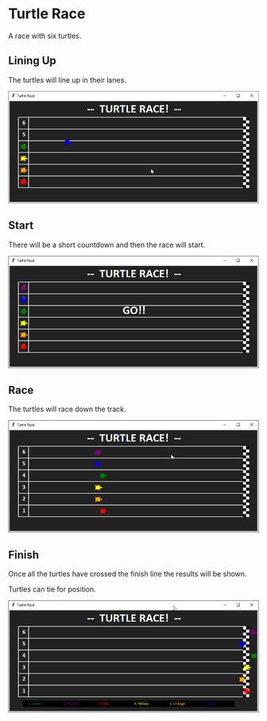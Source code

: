 # Turtle Race

A race with six turtles.
## Lining Up
The turtles will line up in their lanes.

![Lining Up](1_Lining_Up.png)

## Start
There will be a short countdown and then the race will start.

![Start](2_Start.png)

## Race
The turtles will race down the track.

![Race](3_Race.png)

## Finish
Once all the turtles have crossed the finish line the results will be shown.

Turtles can tie for position.

![Finish](4_Finish.png)